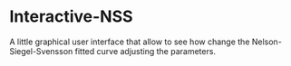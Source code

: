 # Interactive-NSS
A little graphical user interface that allow to see how change the Nelson-Siegel-Svensson fitted curve adjusting the parameters.
